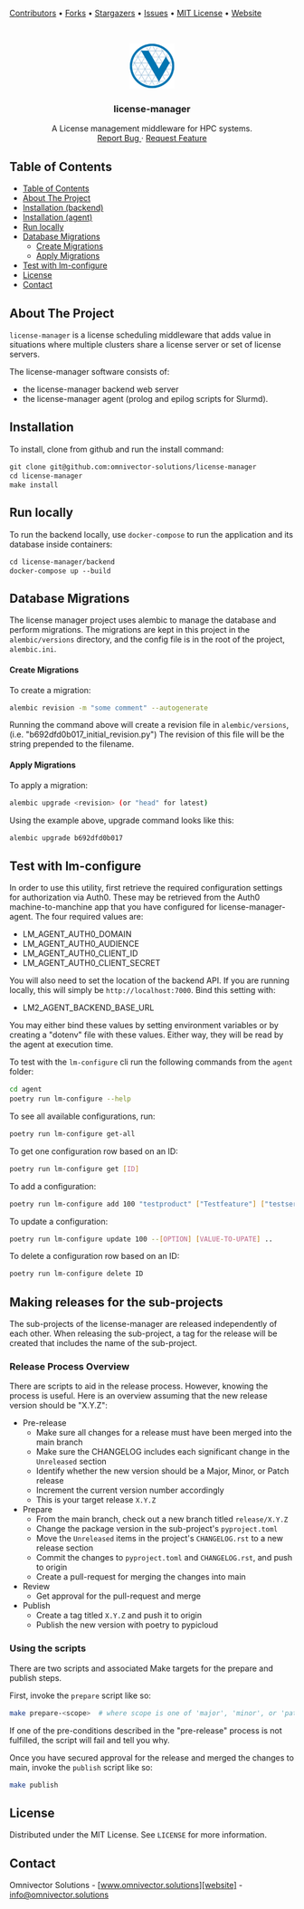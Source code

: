 [contributors-url]: https://github.com/omnivector-solutions/license-manager/graphs/contributors
[forks-url]: https://github.com/omnivector-solutions/license-manager/network/members
[stars-url]: https://github.com/omnivector-solutions/license-manager/stargazers
[issues-url]: https://github.com/omnivector-solutions/license-manager/issues
[license-url]: https://github.com/omnivector-solutions/license-manager/blob/master/LICENSE
[website]: https://www.omnivector.solutions

[Contributors][contributors-url] •
[Forks][forks-url] •
[Stargazers][stars-url] •
[Issues][issues-url] •
[MIT License][license-url] •
[Website][website]

<!-- PROJECT LOGO -->
<br />
<p align="center">
  <a href="https://github.com/omnivector-solutions/license-manager">
    <img src=".images/logo.png" alt="Logo" width="80" height="80">
  </a>

  <h3 align="center">license-manager</h3>

  <p align="center">
    A License management middleware for HPC systems.
    <br />
    <a href="https://github.com/omnivector-solutions/license-manager/issues">
        Report Bug
    </a>
    ·
    <a href="https://github.com/omnivector-solutions/license-manager/issues">
        Request Feature
    </a>
  </p>
</p>


## Table of Contents

- [Table of Contents](#table-of-contents)
- [About The Project](#about-the-project)
- [Installation (backend)](#installation-backend)
- [Installation (agent)](#installation-agent)
- [Run locally](#run-locally)
- [Database Migrations](#database-migrations)
    - [Create Migrations](#create-migrations)
    - [Apply Migrations](#apply-migrations)
- [Test with lm-configure](#test-with-lm-configure)
- [License](#license)
- [Contact](#contact)


## About The Project

`license-manager` is a license scheduling middleware that adds value in situations where
multiple clusters share a license server or set of license servers.

The license-manager software consists of:
* the license-manager backend web server
* the license-manager agent (prolog and epilog scripts for Slurmd).


## Installation

To install, clone from github and run the install command:

```
git clone git@github.com:omnivector-solutions/license-manager
cd license-manager
make install
```


## Run locally

To run the backend locally, use `docker-compose` to run the application and its database
inside containers:

```
cd license-manager/backend
docker-compose up --build
```


## Database Migrations
The license manager project uses alembic to manage the database and perform migrations.
The migrations are kept in this project in the `alembic/versions` directory, and the
config file is in the root of the project, `alembic.ini`.


#### Create Migrations

To create a migration:

```bash
alembic revision -m "some comment" --autogenerate
```
Running the command above will create a revision file in `alembic/versions`,
(i.e. "b692dfd0b017_initial_revision.py")
The revision of this file will be the string prepended to the filename.


#### Apply Migrations

To apply a migration:

```bash
alembic upgrade <revision> (or "head" for latest)
```

Using the example above, upgrade command looks like this:

```bash
alembic upgrade b692dfd0b017
```


## Test with lm-configure

In order to use this utility, first retrieve the required configuration settings
for authorization via Auth0. These may be retrieved from the Auth0 machine-to-manchine
app that you have configured for license-manager-agent. The four required values are:

* LM_AGENT_AUTH0_DOMAIN
* LM_AGENT_AUTH0_AUDIENCE
* LM_AGENT_AUTH0_CLIENT_ID
* LM_AGENT_AUTH0_CLIENT_SECRET

You will also need to set the location of the backend API. If you are running locally,
this will simply be `http://localhost:7000`. Bind this setting with:

* LM2_AGENT_BACKEND_BASE_URL

You may either bind these values by setting environment variables or by creating a
"dotenv" file with these values. Either way, they will be read by the agent at execution
time.

To test with the `lm-configure` cli run the following commands from the `agent` folder:

```bash
cd agent
poetry run lm-configure --help
```

To see all available configurations, run:

```bash
poetry run lm-configure get-all
```

To get one configuration row based on an ID:

```bash
poetry run lm-configure get [ID]
```

To add a configuration:

```bash
poetry run lm-configure add 100 "testproduct" ["Testfeature"] ["testserver"] "testservertype" 10000
```

To update a configuration:

```bash
poetry run lm-configure update 100 --[OPTION] [VALUE-TO-UPATE] ..
```

To delete a configuration row based on an ID:

```bash
poetry run lm-configure delete ID
```


## Making releases for the sub-projects

The sub-projects of the license-manager are released independently of each other.  When
releasing the sub-project, a tag for the release will be created that includes the name
of the sub-project.


### Release Process Overview

There are scripts to aid in the release process. However, knowing the process is useful.
Here is an overview assuming that the new release version should be "X.Y.Z":

* Pre-release
  * Make sure all changes for a release must have been merged into the main branch
  * Make sure the CHANGELOG includes each significant change in the `Unreleased` section
  * Identify whether the new version should be a Major, Minor, or Patch release
  * Increment the current version number accordingly
  * This is your target release `X.Y.Z`
* Prepare
  * From the main branch, check out a new branch titled `release/X.Y.Z`
  * Change the package version in the sub-project's `pyproject.toml`
  * Move the `Unreleased` items in the project's `CHANGELOG.rst` to a new release section
  * Commit the changes to `pyproject.toml` and `CHANGELOG.rst`, and push to origin
  * Create a pull-request for merging the changes into main
* Review
  * Get approval for the pull-request and merge
* Publish
  * Create a tag titled `X.Y.Z` and push it to origin
  * Publish the new version with poetry to pypicloud


### Using the scripts
There are two scripts and associated Make targets for the prepare and publish steps.

First, invoke the `prepare` script like so:

```bash
make prepare-<scope>  # where scope is one of 'major', 'minor', or 'patch'
```

If one of the pre-conditions described in the "pre-release" process is not fulfilled,
the script will fail and tell you why.

Once you have secured approval for the release and merged the changes to main, invoke
the `publish` script like so:

```bash
make publish
```


## License
Distributed under the MIT License. See `LICENSE` for more information.


## Contact
Omnivector Solutions - [www.omnivector.solutions][website] - <info@omnivector.solutions>
